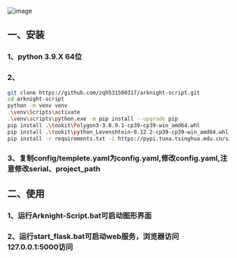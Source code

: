 ![image](https://github.com/zqh531500317/arknight-script/blob/master/asset/demo/demo1.png)
## 一、安装

### 1、python 3.9.X 64位

### 2、

```Bash
git clone https://github.com/zqh531500317/arknight-script.git
cd arknight-script
python -m venv venv
.\venv\Scripts\activate
.\venv\scripts\python.exe -m pip install --upgrade pip
pip install .\tookit\Polygon3-3.0.9.1-cp39-cp39-win_amd64.whl
pip install .\tookit\python_Levenshtein-0.12.2-cp39-cp39-win_amd64.whl
pip install -r requirements.txt -i https://pypi.tuna.tsinghua.edu.cn/simple
```

### 3、复制config/templete.yaml为config.yaml,修改config.yaml,注意修改serial、project_path

## 二、使用

### 1、运行Arknight-Script.bat可启动图形界面

### 2、运行start_flask.bat可启动web服务，浏览器访问127.0.0.1:5000访问